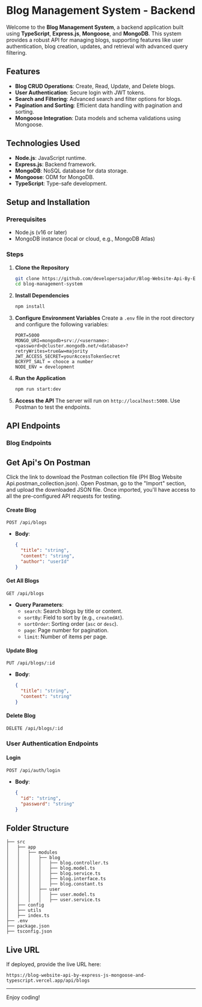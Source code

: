 # Blog Management System - Backend

Welcome to the **Blog Management System**, a backend application built using **TypeScript**, **Express.js**, **Mongoose**, and **MongoDB**. This system provides a robust API for managing blogs, supporting features like user authentication, blog creation, updates, and retrieval with advanced query filtering.

## Features
- **Blog CRUD Operations**: Create, Read, Update, and Delete blogs.
- **User Authentication**: Secure login with JWT tokens.
- **Search and Filtering**: Advanced search and filter options for blogs.
- **Pagination and Sorting**: Efficient data handling with pagination and sorting.
- **Mongoose Integration**: Data models and schema validations using Mongoose.

## Technologies Used
- **Node.js**: JavaScript runtime.
- **Express.js**: Backend framework.
- **MongoDB**: NoSQL database for data storage.
- **Mongoose**: ODM for MongoDB.
- **TypeScript**: Type-safe development.

## Setup and Installation

### Prerequisites
- Node.js (v16 or later)
- MongoDB instance (local or cloud, e.g., MongoDB Atlas)

### Steps

1. **Clone the Repository**
   ```bash
   git clone https://github.com/developersajadur/Blog-Website-Api-By-Express.js-Mongoose-And-Typescript.git
   cd blog-management-system
   ```

2. **Install Dependencies**
   ```bash
   npm install
   ```

3. **Configure Environment Variables**
   Create a `.env` file in the root directory and configure the following variables:
   ```env
   PORT=5000
   MONGO_URI=mongodb+srv://<username>:<password>@cluster.mongodb.net/<database>?retryWrites=true&w=majority
   JWT_ACCESS_SECRET=yourAccessTokenSecret
   BCRYPT_SALT = chooce a number
   NODE_ENV = development
   ```

4. **Run the Application**
   ```bash
   npm run start:dev
   ```

5. **Access the API**
   The server will run on `http://localhost:5000`. Use Postman to test the endpoints.

   

## API Endpoints

### Blog Endpoints

## Get Api's On Postman
Click the link to download the Postman collection file (PH Blog Website Api.postman_collection.json).
Open Postman, go to the "Import" section, and upload the downloaded JSON file.
Once imported, you'll have access to all the pre-configured API requests for testing.

#### Create Blog
```http
POST /api/blogs
```
- **Body**:
  ```json
  {
    "title": "string",
    "content": "string",
    "author": "userId"
  }
  ```

#### Get All Blogs
```http
GET /api/blogs
```
- **Query Parameters**:
  - `search`: Search blogs by title or content.
  - `sortBy`: Field to sort by (e.g., `createdAt`).
  - `sortOrder`: Sorting order (`asc` or `desc`).
  - `page`: Page number for pagination.
  - `limit`: Number of items per page.

#### Update Blog
```http
PUT /api/blogs/:id
```
- **Body**:
  ```json
  {
    "title": "string",
    "content": "string"
  }
  ```

#### Delete Blog
```http
DELETE /api/blogs/:id
```

### User Authentication Endpoints

#### Login
```http
POST /api/auth/login
```
- **Body**:
  ```json
  {
    "id": "string",
    "password": "string"
  }
  ```

## Folder Structure
```
├── src
│   ├── app
│   │   ├── modules
│   │   │   ├── blog
│   │   │   │   ├── blog.controller.ts
│   │   │   │   ├── blog.model.ts
│   │   │   │   ├── blog.service.ts
│   │   │   │   ├── blog.interface.ts
│   │   │   │   ├── blog.constant.ts
│   │   │   ├── user
│   │   │   │   ├── user.model.ts
│   │   │   │   ├── user.service.ts
│   ├── config
│   ├── utils
│   ├── index.ts
├── .env
├── package.json
├── tsconfig.json
```

## Live URL
If deployed, provide the live URL here:
```
https://blog-website-api-by-express-js-mongoose-and-typescript.vercel.app/api/blogs
```

---
Enjoy coding!

